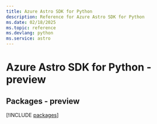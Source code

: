 ```yaml
---
title: Azure Astro SDK for Python
description: Reference for Azure Astro SDK for Python
ms.date: 02/18/2025
ms.topic: reference
ms.devlang: python
ms.service: astro
---
```

# Azure Astro SDK for Python - preview
## Packages - preview
[!INCLUDE [packages](astro-index.md)]